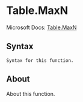 ---
---

# Table.MaxN

Microsoft Docs: [Table.MaxN](https://docs.microsoft.com/en-us/powerquery-m/table-maxn)

## Syntax

```powerquery-m
Syntax for this function.
```

## About

About this function.

